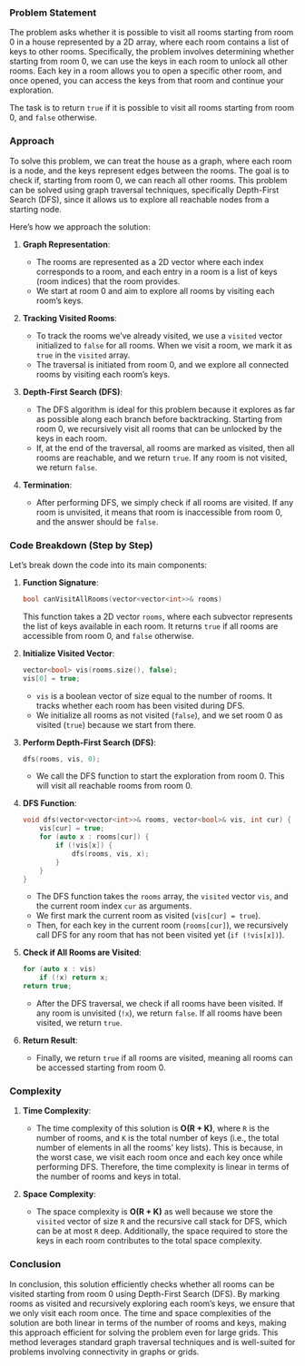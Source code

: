 ### Problem Statement

The problem asks whether it is possible to visit all rooms starting from room 0 in a house represented by a 2D array, where each room contains a list of keys to other rooms. Specifically, the problem involves determining whether starting from room 0, we can use the keys in each room to unlock all other rooms. Each key in a room allows you to open a specific other room, and once opened, you can access the keys from that room and continue your exploration.

The task is to return `true` if it is possible to visit all rooms starting from room 0, and `false` otherwise.

### Approach

To solve this problem, we can treat the house as a graph, where each room is a node, and the keys represent edges between the rooms. The goal is to check if, starting from room 0, we can reach all other rooms. This problem can be solved using graph traversal techniques, specifically Depth-First Search (DFS), since it allows us to explore all reachable nodes from a starting node.

Here’s how we approach the solution:

1. **Graph Representation**: 
   - The rooms are represented as a 2D vector where each index corresponds to a room, and each entry in a room is a list of keys (room indices) that the room provides.
   - We start at room 0 and aim to explore all rooms by visiting each room’s keys.

2. **Tracking Visited Rooms**:
   - To track the rooms we’ve already visited, we use a `visited` vector initialized to `false` for all rooms. When we visit a room, we mark it as `true` in the `visited` array.
   - The traversal is initiated from room 0, and we explore all connected rooms by visiting each room’s keys.

3. **Depth-First Search (DFS)**:
   - The DFS algorithm is ideal for this problem because it explores as far as possible along each branch before backtracking. Starting from room 0, we recursively visit all rooms that can be unlocked by the keys in each room.
   - If, at the end of the traversal, all rooms are marked as visited, then all rooms are reachable, and we return `true`. If any room is not visited, we return `false`.

4. **Termination**:
   - After performing DFS, we simply check if all rooms are visited. If any room is unvisited, it means that room is inaccessible from room 0, and the answer should be `false`.

### Code Breakdown (Step by Step)

Let’s break down the code into its main components:

1. **Function Signature**:
   ```cpp
   bool canVisitAllRooms(vector<vector<int>>& rooms)
   ```
   This function takes a 2D vector `rooms`, where each subvector represents the list of keys available in each room. It returns `true` if all rooms are accessible from room 0, and `false` otherwise.

2. **Initialize Visited Vector**:
   ```cpp
   vector<bool> vis(rooms.size(), false);
   vis[0] = true;
   ```
   - `vis` is a boolean vector of size equal to the number of rooms. It tracks whether each room has been visited during DFS.
   - We initialize all rooms as not visited (`false`), and we set room 0 as visited (`true`) because we start from there.

3. **Perform Depth-First Search (DFS)**:
   ```cpp
   dfs(rooms, vis, 0);
   ```
   - We call the DFS function to start the exploration from room 0. This will visit all reachable rooms from room 0.

4. **DFS Function**:
   ```cpp
   void dfs(vector<vector<int>>& rooms, vector<bool>& vis, int cur) {
       vis[cur] = true;
       for (auto x : rooms[cur]) {
           if (!vis[x]) {
               dfs(rooms, vis, x);
           }
       }
   }
   ```
   - The DFS function takes the `rooms` array, the `visited` vector `vis`, and the current room index `cur` as arguments.
   - We first mark the current room as visited (`vis[cur] = true`).
   - Then, for each key in the current room (`rooms[cur]`), we recursively call DFS for any room that has not been visited yet (`if (!vis[x])`).

5. **Check if All Rooms are Visited**:
   ```cpp
   for (auto x : vis)
       if (!x) return x;
   return true;
   ```
   - After the DFS traversal, we check if all rooms have been visited. If any room is unvisited (`!x`), we return `false`. If all rooms have been visited, we return `true`.

6. **Return Result**:
   - Finally, we return `true` if all rooms are visited, meaning all rooms can be accessed starting from room 0.

### Complexity

1. **Time Complexity**:
   - The time complexity of this solution is **O(R + K)**, where `R` is the number of rooms, and `K` is the total number of keys (i.e., the total number of elements in all the rooms' key lists). This is because, in the worst case, we visit each room once and each key once while performing DFS. Therefore, the time complexity is linear in terms of the number of rooms and keys in total.

2. **Space Complexity**:
   - The space complexity is **O(R + K)** as well because we store the `visited` vector of size `R` and the recursive call stack for DFS, which can be at most `R` deep. Additionally, the space required to store the keys in each room contributes to the total space complexity.

### Conclusion

In conclusion, this solution efficiently checks whether all rooms can be visited starting from room 0 using Depth-First Search (DFS). By marking rooms as visited and recursively exploring each room’s keys, we ensure that we only visit each room once. The time and space complexities of the solution are both linear in terms of the number of rooms and keys, making this approach efficient for solving the problem even for large grids. This method leverages standard graph traversal techniques and is well-suited for problems involving connectivity in graphs or grids.